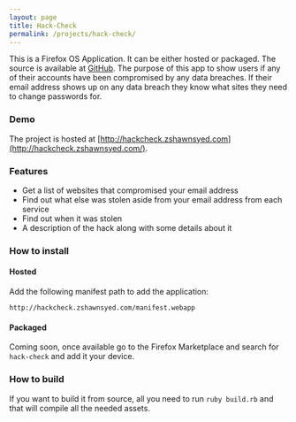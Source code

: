 ```yaml
---
layout: page
title: Hack-Check
permalink: /projects/hack-check/
---
```


This is a Firefox OS Application. It can be either hosted or packaged. The source is available at [GitHub](https://github.com/zsyed91/hack-check).
The purpose of this app to show users if any of their accounts have been compromised by any data breaches. If their email address shows up
on any data breach they know what sites they need to change passwords for.

### Demo

The project is hosted at [http://hackcheck.zshawnsyed.com](http://hackcheck.zshawnsyed.com/).

### Features

- Get a list of websites that compromised your email address
- Find out what else was stolen aside from your email address from each service
- Find out when it was stolen
- A description of the hack along with some details about it

### How to install

#### Hosted

Add the following manifest path to add the application: 

    http://hackcheck.zshawnsyed.com/manifest.webapp


#### Packaged

Coming soon, once available go to the Firefox Marketplace and search for `hack-check` and add it your device. 


### How to build

If you want to build it from source, all you need to run `ruby build.rb` and that will compile all the needed assets.


